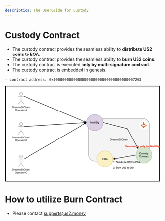```yaml
---
description: The UserGuide for Custody
---
```


# Custody Contract
- The custody contract provides the seamless ability to **distribute US2 coins to EOA**.
- The custody contract provides the seamless ability to **burn US2 coins**.
- The custody contract is executed **only by multi-signature contract**.
- The custody contract is embedded in genesis.


```
- contract address: 0x0000000000000000000000000000000000007203
```



![BlockRewardSystem](../resources/image/custody-system.png)


# How to utilize Burn Contract
- Please contact support@us2.money
